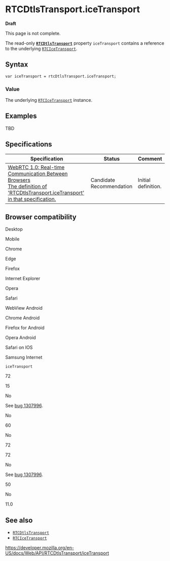 RTCDtlsTransport.iceTransport
=============================

**Draft**

This page is not complete.

The read-only **[`RTCDtlsTransport`](../rtcdtlstransport)** property `iceTransport` contains a reference to the underlying [`RTCIceTransport`](../rtcicetransport).

Syntax
------

    var iceTransport = rtcDtlsTransport.iceTransport;

### Value

The underlying [`RTCIceTransport`](../rtcicetransport) instance.

Examples
--------

TBD

Specifications
--------------

<table><thead><tr class="header"><th>Specification</th><th>Status</th><th>Comment</th></tr></thead><tbody><tr class="odd"><td><a href="https://w3c.github.io/webrtc-pc/#dom-rtcdtlstransport-icetransport">WebRTC 1.0: Real-time Communication Between Browsers<br />
<span class="small">The definition of 'RTCDtlsTransport.iceTransport' in that specification.</span></a></td><td><span class="spec-cr">Candidate Recommendation</span></td><td>Initial definition.</td></tr></tbody></table>

Browser compatibility
---------------------

Desktop

Mobile

Chrome

Edge

Firefox

Internet Explorer

Opera

Safari

WebView Android

Chrome Android

Firefox for Android

Opera Android

Safari on IOS

Samsung Internet

`iceTransport`

72

15

No

See [bug 1307996](https://bugzil.la/1307996).

No

60

No

72

72

No

See [bug 1307996](https://bugzil.la/1307996).

50

No

11.0

See also
--------

-   [`RTCDtlsTransport`](../rtcdtlstransport)
-   [`RTCIceTransport`](../rtcicetransport)

<a href="https://developer.mozilla.org/en-US/docs/Web/API/RTCDtlsTransport/iceTransport" class="_attribution-link">https://developer.mozilla.org/en-US/docs/Web/API/RTCDtlsTransport/iceTransport</a>
